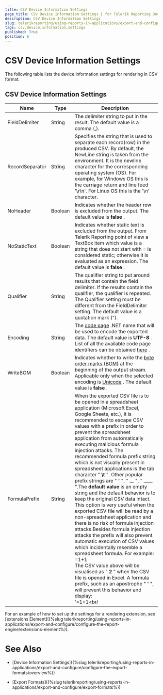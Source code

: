 ```yaml
---
title: CSV Device Information Settings
page_title: CSV Device Information Settings | for Telerik Reporting Documentation
description: CSV Device Information Settings
slug: telerikreporting/using-reports-in-applications/export-and-configure/configure-the-export-formats/csv-device-information-settings
tags: csv,device,information,settings
published: True
position: 6
---
```


# CSV Device Information Settings



The following table lists the device information settings for rendering in CSV format.

## CSV Device Information Settings

| Name | Type | Description |
| ------ | ------ | ------ |
|FieldDelimiter|String|The delimiter string to put in the result. The default value is a comma (,).|
|RecordSeparator|String|Specifies the string that is used to separate each record(row) in the produced CSV.               By default, the NewLine string is taken from the environment. It is the newline character for the corresponding operating system (OS).                For example, for Windows OS this is the carriage return and line feed '\r\n'. For Linux OS this is the '\n' character.|
|NoHeader|Boolean|Indicates whether the header row is excluded from the output. The default value is __false__ .|
|NoStaticText|Boolean|Indicates whether static text is excluded from the output. From Telerik Reporting point of view a TextBox item                 which value is a string that does not start with = is considered static; otherwise it is evaluated as an expression. The default value is __false__ .|
|Qualifier|String|The qualifier string to put around results that contain the field delimiter. If the results contain the qualifier, the qualifier is repeated. The Qualifier setting must be different from the FieldDelimiter setting. The default value is a quotation mark (").|
|Encoding|String|The  [code page](http://msdn.microsoft.com/en-us/library/windows/desktop/dd317752(v=vs.85).aspx) .NET name that will be used to encode the exported data. The default value is __UTF-8__ . List of all the available code page identifiers can be obtained  [here](http://msdn.microsoft.com/en-us/library/windows/desktop/dd317756(v=vs.85).aspx) .|
|WriteBOM|Boolean|Indicates whether to write the  [byte order marks (BOM)](http://msdn.microsoft.com/en-us/library/windows/desktop/dd374101(v=vs.85).aspx) at the beginning of the output stream. Applicable only when the selected encoding is  [Unicode](http://msdn.microsoft.com/en-us/library/windows/desktop/dd374081(v=vs.85).aspx) . The default value is __false__ .|
|FormulaPrefix|String|When the exported CSV file is to be opened in a spreadsheet application (Microsoft Excel, Google Sheets, etc.), it is recommended to escape                 CSV values with a prefix in order to prevent the spreadsheet application from automatically executing malicious formula injection attacks.                 The recommended formula prefix string which is not visually present in spreadsheet applications is the tab character " __\t__ ".                 Other popular prefix strings are " __'__ ", " __\__ ", " ____ ".The __default value__ is an empty string and the default behavior is to keep the original CSV data intact. This option is very useful                 when the exported CSV file will be read by a non-spreadsheet application and there is no risk of formula injection attacks.Besides formula injection attacks the prefix will also prevent automatic execution of CSV values which incidentally resemble a spreadsheet formula.                 For example:<br/>    =1+1<br/>The CSV value above will be visualised as " __2__ " when the CSV file is opened in Excel. A formula prefix, such as an apostrophe                 " __'__ ", will prevent this behavior and display:<br/>    '=1+1<br/|

For an example of how to set up the settings for a rendering extension, see [extensions Element]({%slug telerikreporting/using-reports-in-applications/export-and-configure/configure-the-report-engine/extensions-element%}).         

# See Also

 * [Device Information Settings]({%slug telerikreporting/using-reports-in-applications/export-and-configure/configure-the-export-formats/overview%})

 * [Export Formats]({%slug telerikreporting/using-reports-in-applications/export-and-configure/export-formats%})
